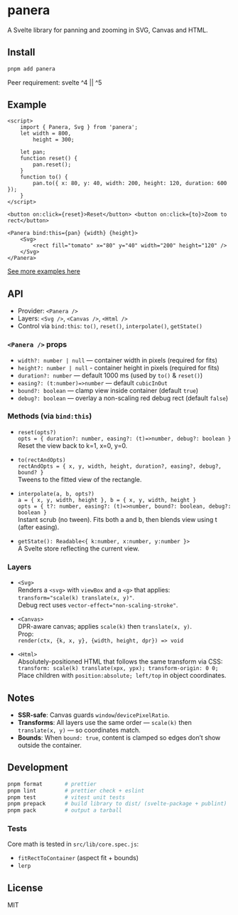 # panera

A Svelte library for panning and zooming in SVG, Canvas and HTML.

## Install

```bash
pnpm add panera
```

Peer requirement: svelte ^4 || ^5

## Example

```svelte
<script>
	import { Panera, Svg } from 'panera';
	let width = 800,
		height = 300;

	let pan;
	function reset() {
		pan.reset();
	}
	function to() {
		pan.to({ x: 80, y: 40, width: 200, height: 120, duration: 600 });
	}
</script>

<button on:click={reset}>Reset</button> <button on:click={to}>Zoom to rect</button>

<Panera bind:this={pan} {width} {height}>
	<Svg>
		<rect fill="tomato" x="80" y="40" width="200" height="120" />
	</Svg>
</Panera>
```

[See more examples here](https://panera-two.vercel.app/?path=/story/panera-interpolate--canvas)

## API

- Provider: `<Panera />`
- Layers: `<Svg />`, `<Canvas />`, `<Html />`
- Control via `bind:this`: `to()`, `reset()`, `interpolate()`, `getState()`

### `<Panera />` props

- `width?: number | null` — container width in pixels (required for fits)
- `height?: number | null` - container height in pixels (required for fits)
- `duration?: number` — default 1000 ms (used by `to()` & `reset()`)
- `easing?: (t:number)=>number` — default `cubicInOut`
- `bound?: boolean` — clamp view inside container (default `true`)
- `debug?: boolean` — overlay a non-scaling red debug rect (default `false`)

### Methods (via `bind:this`)

- `reset(opts?)`<br/>
  `opts = { duration?: number, easing?: (t)=>number, debug?: boolean }`<br/>
  Reset the view back to k=1, x=0, y=0.

- `to(rectAndOpts)`<br/>
  `rectAndOpts = { x, y, width, height, duration?, easing?, debug?, bound? }`<br/>
  Tweens to the fitted view of the rectangle.

- `interpolate(a, b, opts?)`<br/>
  `a = { x, y, width, height }, b = { x, y, width, height }`<br/>
  `opts = { t?: number, easing?: (t)=>number, bound?: boolean, debug?: boolean }`<br/>
  Instant scrub (no tween). Fits both a and b, then blends view using t (after easing).

- `getState(): Readable<{ k:number, x:number, y:number }>`<br/>
  A Svelte store reflecting the current view.

### Layers

- `<Svg>`<br/>
  Renders a `<svg>` with `viewBox` and a `<g>` that applies:<br/>
  `transform="scale(k) translate(x, y)"`.<br/>
  Debug rect uses `vector-effect="non-scaling-stroke"`.

- `<Canvas>`<br/>
  DPR-aware canvas; applies `scale(k)` then `translate(x, y)`.<br/>
  Prop:<br/>
  `render(ctx, {k, x, y}, {width, height, dpr}) => void`

- `<Html>`<br/>
  Absolutely-positioned HTML that follows the same transform via CSS:<br/>
  `transform: scale(k) translate(xpx, ypx); transform-origin: 0 0;`<br/>
  Place children with `position:absolute; left/top` in object coordinates.

## Notes

- **SSR-safe**: Canvas guards `window`/`devicePixelRatio`.
- **Transforms**: All layers use the same order — `scale(k)` then `translate(x, y)` — so coordinates match.
- **Bounds**: When `bound: true`, content is clamped so edges don’t show outside the container.

## Development

```bash
pnpm format       # prettier
pnpm lint         # prettier check + eslint
pnpm test         # vitest unit tests
pnpm prepack      # build library to dist/ (svelte-package + publint)
pnpm pack         # output a tarball
```

### Tests

Core math is tested in `src/lib/core.spec.js`:

- `fitRectToContainer` (aspect fit + bounds)
- `lerp`

## License

MIT
